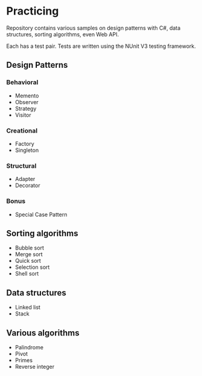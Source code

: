# Practicing

Repository contains various samples on design patterns with C#, data structures, sorting algorithms, even Web API.

Each has a test pair. Tests are written using the NUnit V3 testing framework.

## Design Patterns
### Behavioral
* Memento
* Observer
* Strategy
* Visitor

### Creational
* Factory
* Singleton

### Structural
* Adapter
* Decorator

### Bonus
* Special Case Pattern

## Sorting algorithms
* Bubble sort
* Merge sort
* Quick sort
* Selection sort
* Shell sort

## Data structures
* Linked list
* Stack

## Various algorithms
* Palindrome
* Pivot
* Primes
* Reverse integer
